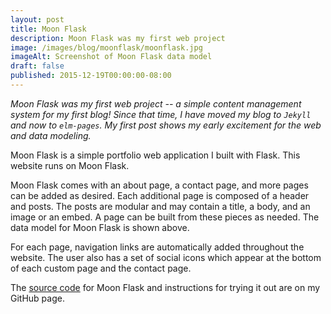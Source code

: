 ```yaml
---
layout: post
title: Moon Flask
description: Moon Flask was my first web project
image: /images/blog/moonflask/moonflask.jpg
imageAlt: Screenshot of Moon Flask data model
draft: false
published: 2015-12-19T00:00:00-08:00
---
```


_Moon Flask was my first web project -- a simple content management system for my first blog! Since that time, I have moved my blog to `Jekyll` and now to `elm-pages`. My first post shows my early excitement for the web and data modeling._

Moon Flask is a simple portfolio web application I built with Flask. This website runs on Moon Flask.

Moon Flask comes with an about page, a contact page, and more pages can be added as desired. Each additional page is composed of a header and posts. The posts are modular and may contain a title, a body, and an image or an embed. A page can be built from these pieces as needed. The data model for Moon Flask is shown above.

For each page, navigation links are automatically added throughout the website. The user also has a set of social icons which appear at the bottom of each custom page and the contact page.

The [source code](https://github.com/bgins/moon-flask) for Moon Flask and instructions for trying it out are on my GitHub page.
